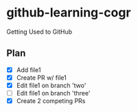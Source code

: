 # github-learning-cogr
Getting Used to GitHub

## Plan
- [x] Add file1
- [x] Create PR w/ file1
- [x] Edit file1 on branch 'two' 
- [ ] Edit file1 on branch 'three'
- [x] Create 2 competing PRs